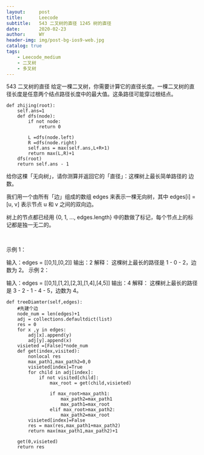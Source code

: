 ```yaml
---
layout:     post
title:      Leecode
subtitle:   543 二叉树的直径 1245 树的直径
date:       2020-02-23
author:     WY
header-img: img/post-bg-ios9-web.jpg
catalog: true
tags:
    - Leecode_medium
    - 二叉树
    - 多叉树
---
```



543 二叉树的直径
给定一棵二叉树，你需要计算它的直径长度。一棵二叉树的直径长度是任意两个结点路径长度中的最大值。这条路径可能穿过根结点。

```
def zhijing(root):
    self.ans=1
    def dfs(node):
        if not node:
            return 0

        L =dfs(node.left)
        R =dfs(node.right)
        self.ans = max(self.ans,L+R+1)
        return max(L,R)+1
    dfs(root)
    return self.ans - 1
```


给你这棵「无向树」，请你测算并返回它的「直径」：这棵树上最长简单路径的 边数。

我们用一个由所有「边」组成的数组 edges 来表示一棵无向树，其中 edges[i] = [u, v] 表示节点 u 和 v 之间的双向边。

树上的节点都已经用 {0, 1, ..., edges.length} 中的数做了标记，每个节点上的标记都是独一无二的。

 

示例 1：



输入：edges = [[0,1],[0,2]]
输出：2
解释：
这棵树上最长的路径是 1 - 0 - 2，边数为 2。
示例 2：



输入：edges = [[0,1],[1,2],[2,3],[1,4],[4,5]]
输出：4
解释： 
这棵树上最长的路径是 3 - 2 - 1 - 4 - 5，边数为 4。

```
def treeDiamter(self,edges):
    #先建个边
    node_num = len(edges)+1
    adj = collections.defaultdict(list)
    res = 0
    for x ,y in edges:
        adj[x].append(y)
        adj[y].append(x)
    visieted =[False]*node_num
    def get(index,visited):
        nonlocal res
        max_path1,max_path2=0,0
        visieted[index]=True
        for child in adj[index]:
            if not visited[child]:
                max_root = get(child,visieted)

                if max_root>max_path1:
                    max_path2=max_path1
                    max_path1=max_root
                elif max_root>max_path2:
                    max_path2=max_root
        visieted[index]=False
        res = max(res,max_path1+max_path2)
        return max(max_path1,max_path2)+1

    get(0,visieted)
    return res

```